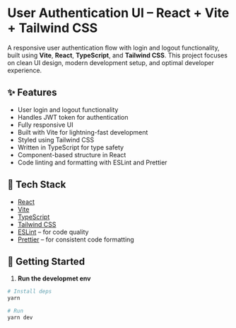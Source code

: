 # User Authentication UI – React + Vite + Tailwind CSS

A responsive user authentication flow with login and logout functionality, built using **Vite**, **React**, **TypeScript**, and **Tailwind CSS**. This project focuses on clean UI design, modern development setup, and optimal developer experience.

## ✨ Features

- User login and logout functionality
- Handles JWT token for authentication
- Fully responsive UI
- Built with Vite for lightning-fast development
- Styled using Tailwind CSS
- Written in TypeScript for type safety
- Component-based structure in React
- Code linting and formatting with ESLint and Prettier

## 🚀 Tech Stack

- [React](https://reactjs.org/)
- [Vite](https://vitejs.dev/)
- [TypeScript](https://www.typescriptlang.org/)
- [Tailwind CSS](https://tailwindcss.com/)
- [ESLint](https://eslint.org/) – for code quality
- [Prettier](https://prettier.io/) – for consistent code formatting

## 🔧 Getting Started

1. **Run the developmet env**

```bash
# Install deps
yarn

# Run
yarn dev
```
